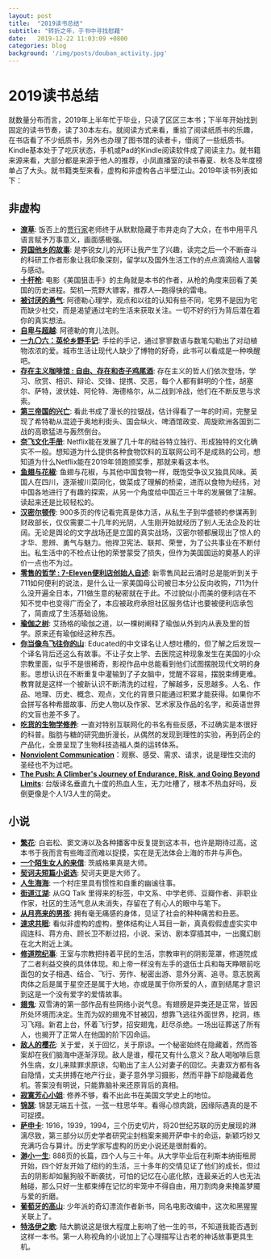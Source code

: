 ```yaml
---
layout: post
title:  "2019读书总结"
subtitle: "转折之年，于书中寻找慰藉"
date:   2019-12-22 11:03:09 +0800
categories: blog
background: '/img/posts/douban_activity.jpg'
---
```


# 2019读书总结
就数量分布而言，2019年上半年忙于毕业，只读了区区三本书；下半年开始找到固定的读书节奏，读了30本左右。就阅读方式来看，重拾了阅读纸质书的乐趣，在书店看了不少纸质书，另外也办理了图书馆的读者卡，借阅了一些纸质书。Kindle基本处于了吃灰状态，手机或Pad的Kindle阅读软件成了阅读主力。就书籍来源来看，大部分都是来源于他人的推荐，小凤直播室的读书春夏、秋冬及年度榜单占了大头。就书籍类型来看，虚构和非虚构各占半壁江山。2019年读书列表如下：



## 非虚构
- [**潦草**](https://book.douban.com/subject/30274766/): 饭否上的[贾行家](https://fanfou.com/dodrp10)老师终于从默默隐藏于市井走向了大众，在书中用平凡语言赋予万事意义，画面感极强。
- [**异国他乡的故事**](https://book.douban.com/subject/30197268/): 是李锐女儿的光环让我产生了兴趣，读完之后一个不断奋斗的科研工作者形象让我印象深刻，留学以及国外生活工作的点点滴滴给人温馨与感动。
- [**十杆枪**](https://book.douban.com/subject/26603265/): 电影《美国狙击手》的主角就是本书的作者，从枪的角度来回看了美国的历史进程。契机—荒野大镖客，推荐人—跑得快的雷电。
- [**被讨厌的勇气**](https://book.douban.com/subject/26369699/):  阿德勒心理学，观点和以往的认知有些不同，宅男不是因为宅而缺少社交，而是渴望通过宅的生活来获取关注。一切不好的行为背后潜在着你的真实想法。
- [**自卑与超越**](https://book.douban.com/subject/27664092/): 阿德勒的育儿法则。
- [**一九〇六：英伦乡野手记**](https://book.douban.com/subject/26711222/): 手绘的手记，通过寥寥数语与数笔勾勒出了对动植物浓浓的爱。城市生活让现代人缺少了博物的好奇，此书可以看成是一种唤醒吧。
- [**存在主义咖啡馆 : 自由、存在和杏子鸡尾酒**](https://book.douban.com/subject/27170538/): 存在主义的哲人们依次登场，学习、欣赏、相识、辩论、交锋、提携、交恶，每个人都有鲜明的个性，胡塞尔、萨特，波伏娃、阿伦特、海德格尔，从二战到冷战，他们在不断反思与求索。
- [**第三帝国的兴亡**](https://book.douban.com/subject/10435653/): 看此书成了漫长的拉锯战，估计得看了一年的时间，完整呈现了希特勒从混迹于奥地利街头、国会纵火、啤酒馆政变、周旋欧洲各国到二战的高歌猛进与轰然倒台。
- [**奈飞文化手册**](https://book.douban.com/subject/30356081/): Netflix能在发展了几十年的硅谷特立独行、形成独特的文化确实不一般。想知道为什么提供各种食物饮料的互联网公司不是成熟的公司，想知道为什么Netflix能在2019年领跑颁奖季，那就来看这本书。
- [**鱼翅与花椒**](https://book.douban.com/subject/30183051/): 鱼翅与花椒，与其他中国食物一样，既饱受争议又独具风味。英国人在四川，逐渐被川菜同化，做菜成了理解的桥梁，进而以食物为经纬，对中国各地进行了有趣的探索，从另一个角度给中国近三十年的发展做了注解。读起来还是比较轻松的。
- [**汉密尔顿传**](https://book.douban.com/subject/27598715/): 900多页的传记看完真是体力活，从私生子到华盛顿的参谋再到财政部长，仅仅需要二十几年的光阴，人生刚开始就经历了别人无法企及的壮阔。无论是舆论的文字战场还是立国的真实战场，汉密尔顿都展现出了惊人的才华、思辨、勇气与魅力。他捍卫宪法、联邦、荣誉，为了公共事业在不断付出。私生活中的不检点让他的荣誉蒙受了损失，但作为美国国运的奠基人的评价一点也不为过。
- [**零售的哲学 : 7-Eleven便利店创始人自述**](https://book.douban.com/subject/26270679/): 新零售风起云涌时总是能听到关于711如何便利的说法，是什么让一家美国母公司被日本分公反向收购，711为什么没开遍全日本，711做生意的秘密就在于此。不过貌似小而美的便利店在不知不觉中也变得广而全了，本应被政府承担社区服务估计也要被便利店承包了，简直成了生活基础设施。
- [**瑜伽之树**](https://book.douban.com/subject/6001611/): 艾扬格的瑜伽之道，以一棵树阐释了瑜伽从外到内从表及里的哲学。原来还有瑜伽经这种东西。
- [**你当像鸟飞往你的山**](https://book.douban.com/subject/33440205/): Educated的中文译名让人想吐槽的，但了解之后发现一个译名背后还这么有故事。不让子女上学、去医院这种现象发生在美国的小众宗教里面，似乎不是很稀奇，影视作品中总能看到他们试图摆脱现代文明的身影。思想认识在不断重复中灌输到了子女脑中，觉醒不容易，摆脱束缚更难。教育就是这样一个被新认识不断清洗的过程，了解越多，反思越多。人名、作品、地理、历史、概念、观点，文化的背景只能通过积累才能获得。如果你不会拼写各种希腊故事、历史人物以及作家、艺术家及作品的名字，和英语世界的文盲也差不多了。
- [**吃货的生物学修养**](https://book.douban.com/subject/26876440/): 一直对特别互联网化的书名有些反感，不过确实是本很好的科普。脂肪与糖的研究曲折漫长，从偶然的发现到理性的实验，再到药企的产品化，全景呈现了生物科技造福人类的运转体系。
- [**Nonviolent Communication**](https://book.douban.com/subject/2144785/)：观察、感受、需求、请求，说是理性交流的圣经也不为过吧。
- [**The Push: A Climber's Journey of Endurance, Risk, and Going Beyond Limits**](https://book.douban.com/subject/27185289/): 台版译名垂直九十度的热血人生，无力吐槽了，根本不热血好吗，反倒更像是个人1/3人生的简史。


## 小说
- [**繁花**](https://book.douban.com/subject/22714154/): 白岩松、窦文涛以及各种播客中反复提到这本书，也许是期待过高，这本书于我而言有些晦涩而难以捉摸，实在是无法体会上海的市井与声色。
- [**一个陌生女人的来信**](https://book.douban.com/subject/2154960/): 茨威格果真是大师。
- [**契诃夫短篇小说选**](https://book.douban.com/subject/19995908/): 契诃夫更是大师了。
- [**人生海海**](https://book.douban.com/subject/30475767/): 一个村庄里具有惯性和自重的幽谧往事。
- [**街道江湖**](https://book.douban.com/subject/30313392/): 从GQ Talk 里得来的标签，中文系、中学老师、豆瓣作者、非职业作家，社区的生活气息从未消失，存留在了有心人的眼中与笔下。
- [**从月亮来的男孩**](https://book.douban.com/subject/30141454/): 拥有毫无痛感的身体，见证了社会的种种痛苦和丑恶。
- [**速求共眠**](https://book.douban.com/subject/30421604/): 看似非虚构的虚构，整体结构让人耳目一新，真真假假虚虚实实中阎连科、蒋方舟、顾长卫不断过招，小说、采访、剧本穿插其中，一出魔幻剧在北大附近上演。
- [**修道院纪事**](https://book.douban.com/subject/30321026/): 王室与宗教把持着平民的生活，宗教审判的阴影笼罩，修道院成了二者利益交换的具体体现。和上帝一样没有左手的退伍士兵和每天睁眼前吃面包的女子相遇、结合、飞行、劳作、秘密出游、意外分离、追寻。意志脱离肉体之后是属于星空还是属于大地，亦或是属于你所爱的人，直到结尾才意识到这是一个没有爱字的爱情故事。
- [**翅鬼**](https://book.douban.com/subject/30361675/): 双雪涛的第一部作品有些网络小说气息。有翅膀是异类还是正常，皆因所处环境而决定。生而为奴的翅鬼不甘被囚，想靠飞逃往外面世界，挖洞，练习飞翔。新君上台，怀着飞行梦，招安翅鬼，赶尽杀绝。一场出征葬送了所有人，也揭开了正常人在他国的阶下囚命运。
- [**敌人的樱花**](https://book.douban.com/subject/27617863/): 关于爱，关于回忆，关于原谅。一个秘密始终在隐藏着，然而答案却在我们脑海中逐渐浮现。敌人是谁，樱花又有什么意义？敌人喝咖啡后意外生病，女儿来赎罪求原谅，勾勒出了主人公对妻子的回忆。夫妻双方都有各自隐情，丈夫拼搏在地产行业，妻子意外学习摄影，然而平静下却隐藏着危机。答案没有明说，只能靠脑补来还原背后的真相。
- [**寂寞芳心小姐**](https://book.douban.com/subject/27041640/): 修养不够，看不出此书在美国文学史上的地位。
- [**锦瑟**](https://book.douban.com/subject/30489943/): 锦瑟无端五十弦，一弦一柱思华年。看得心惊肉跳，因缘际遇真的是不可捉摸。
- [**萨申卡**](https://book.douban.com/subject/30306720/): 1916，1939，1994，三个历史切片，将20世纪苏联的历史展现的淋漓尽致，第三部分以历史学者研究尘封档案来揭开萨申卡的命运，新颖巧妙又充满巧合与算计。历史学家写虚构的历史小说还是很耐看的。
- [**渺小一生**](https://book.douban.com/subject/33426127/): 888页的长篇，四个人与三十年。从大学毕业后在利斯本纳街租房开始，四个好友开始了纽约的生活，三十多年的交情见证了他们的成长，但过去的阴影却如鬣狗般不断袭扰，可怕的记忆在心底化脓，连最亲近的人也无法触碰，那么只好一生都束缚在记忆的牢笼中不得自由，用刀割肉身来掩盖梦魇与爱的折磨。
- [**葡萄牙的高山**](https://book.douban.com/subject/27124847/): 少年派的奇幻漂流作者新书，同名电影改编中，这次和黑猩猩关联上了。
- [**特洛伊之歌**](https://book.douban.com/subject/22714154/): 陆大鹏说这是很大程度上影响了他一生的书，不知道我能否遇到这样一本书。第一人称视角的小说加上了心理描写让古老的神话故事更具生机。







